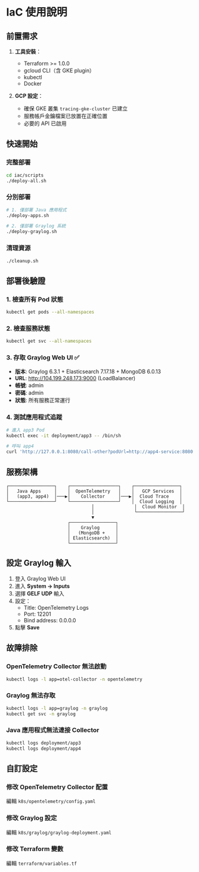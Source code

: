 # IaC 使用說明

## 前置需求

1. **工具安裝**：
   - Terraform >= 1.0.0
   - gcloud CLI（含 GKE plugin）
   - kubectl
   - Docker

2. **GCP 設定**：
   - 確保 GKE 叢集 `tracing-gke-cluster` 已建立
   - 服務帳戶金鑰檔案已放置在正確位置
   - 必要的 API 已啟用

## 快速開始

### 完整部署
```bash
cd iac/scripts
./deploy-all.sh
```

### 分別部署
```bash
# 1. 僅部署 Java 應用程式
./deploy-apps.sh

# 2. 僅部署 Graylog 系統
./deploy-graylog.sh
```

### 清理資源
```bash
./cleanup.sh
```

## 部署後驗證

### 1. 檢查所有 Pod 狀態
```bash
kubectl get pods --all-namespaces
```

### 2. 檢查服務狀態
```bash
kubectl get svc --all-namespaces
```

### 3. 存取 Graylog Web UI ✅
- **版本**: Graylog 6.3.1 + Elasticsearch 7.17.18 + MongoDB 6.0.13
- **URL**: http://104.199.248.173:9000 (LoadBalancer)
- **帳號**: admin
- **密碼**: admin
- **狀態**: 所有服務正常運行

### 4. 測試應用程式追蹤
```bash
# 進入 app3 Pod
kubectl exec -it deployment/app3 -- /bin/sh

# 呼叫 app4
curl 'http://127.0.0.1:8080/call-other?podUrl=http://app4-service:8080'
```

## 服務架構

```
┌─────────────────┐    ┌──────────────────┐    ┌─────────────────┐
│   Java Apps     │    │  OpenTelemetry   │    │   GCP Services  │
│   (app3, app4)  │───▶│    Collector     │───▶│  Cloud Trace    │
└─────────────────┘    └──────────────────┘    │  Cloud Logging  │
                                │               │  Cloud Monitor  │
                                │               └─────────────────┘
                                ▼
                       ┌─────────────────┐
                       │    Graylog      │
                       │   (MongoDB +    │
                       │ Elasticsearch)  │
                       └─────────────────┘
```

## 設定 Graylog 輸入

1. 登入 Graylog Web UI
2. 進入 **System → Inputs**
3. 選擇 **GELF UDP** 輸入
4. 設定：
   - Title: OpenTelemetry Logs
   - Port: 12201
   - Bind address: 0.0.0.0
5. 點擊 **Save**

## 故障排除

### OpenTelemetry Collector 無法啟動
```bash
kubectl logs -l app=otel-collector -n opentelemetry
```

### Graylog 無法存取
```bash
kubectl logs -l app=graylog -n graylog
kubectl get svc -n graylog
```

### Java 應用程式無法連接 Collector
```bash
kubectl logs deployment/app3
kubectl logs deployment/app4
```

## 自訂設定

### 修改 OpenTelemetry Collector 配置
編輯 `k8s/opentelemetry/config.yaml`

### 修改 Graylog 設定
編輯 `k8s/graylog/graylog-deployment.yaml`

### 修改 Terraform 變數
編輯 `terraform/variables.tf`
